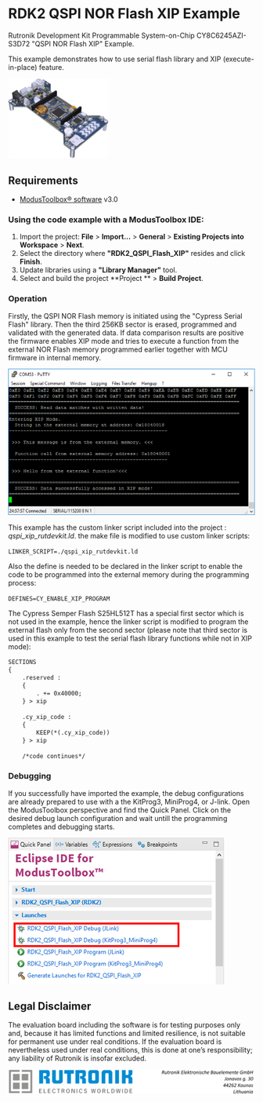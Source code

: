 # RDK2 QSPI NOR Flash XIP Example

Rutronik Development Kit Programmable System-on-Chip CY8C6245AZI-S3D72 "QSPI NOR Flash XIP" Example. 

This example demonstrates how to use serial flash library and XIP (execute-in-place) feature.

 <img src="images/rutdevkit_model.png" style="zoom:20%;" />

## Requirements

- [ModusToolbox® software](https://www.infineon.com/cms/en/design-support/tools/sdk/modustoolbox-software/) v3.0

### Using the code example with a ModusToolbox IDE:

1. Import the project: **File** > **Import...** > **General** > **Existing Projects into Workspace** > **Next**.
2. Select the directory where **"RDK2_QSPI_Flash_XIP"** resides and click  **Finish**.
3. Update libraries using  a **"Library Manager"** tool.
4. Select and build the project **Project ** > **Build Project**.

### Operation

Firstly, the QSPI NOR Flash memory is initiated using the "Cypress Serial Flash" library. Then the third 256KB sector is erased, programmed and validated with the generated data. If data comparison results are positive the firmware enables XIP mode and tries to execute a function from the external NOR Flash memory programmed earlier together with MCU firmware in internal memory.

<img src="images/xip_terminal_output.png" style="zoom:100%;" />



This example has the custom linker script included into the project : *qspi_xip_rutdevkit.ld*. the make file is modified to use custom linker scripts:

`LINKER_SCRIPT=./qspi_xip_rutdevkit.ld`

Also the define is needed to be declared in the linker script to enable the code to be programmed into the external memory during the programming process:

`DEFINES=CY_ENABLE_XIP_PROGRAM`

The Cypress Semper Flash S25HL512T has a special first sector which is not used in the example, hence the linker script is modified to program the external flash only from the second sector (please note that third sector is used in this example to test the serial flash library functions while not in XIP mode):

```
SECTIONS
{
	.reserved :
	{
		. += 0x40000;
	} > xip
	
    .cy_xip_code :
    {
        KEEP(*(.cy_xip_code))
    } > xip 
    
    /*code continues*/
```



### Debugging

If you successfully have imported the example, the debug configurations are already prepared to use with a the KitProg3, MiniProg4, or J-link. Open the ModusToolbox perspective and find the Quick Panel. Click on the desired debug launch configuration and wait untill the programming completes and debugging starts.

<img src="images/xip_example_debug.png" style="zoom:100%;" />

## Legal Disclaimer

The evaluation board including the software is for testing purposes only and, because it has limited functions and limited resilience, is not suitable for permanent use under real conditions. If the evaluation board is nevertheless used under real conditions, this is done at one’s responsibility; any liability of Rutronik is insofar excluded. 

<img src="images/rutronik_origin_kaunas.png" style="zoom:50%;" />



